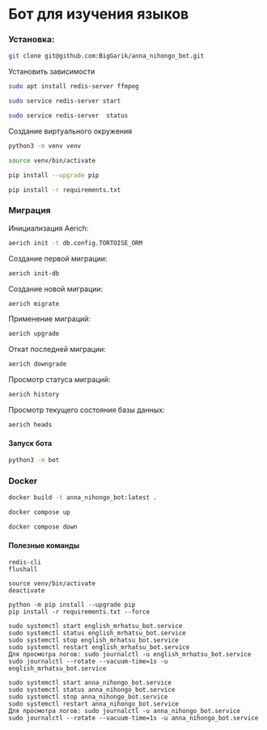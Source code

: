 # Бот для изучения языков

### Установка:
```bash
git clone git@github.com:BigGarik/anna_nihongo_bot.git
```
Установить зависимости
```bash
sudo apt install redis-server ffmpeg
```
```bash
sudo service redis-server start
```
```bash
sudo service redis-server  status
```


Создание виртуального окружения
```bash
python3 -m venv venv
```
```bash
source venv/bin/activate
```
```bash
pip install --upgrade pip
```
```bash
pip install -r requirements.txt
```

### Миграция

Инициализация Aerich:
```bash
aerich init -t db.config.TORTOISE_ORM
```
Создание первой миграции:
```bash
aerich init-db
```
Создание новой миграции:
```bash
aerich migrate
```
Применение миграций:
```bash
aerich upgrade
```
Откат последней миграции:
```bash
aerich downgrade
```
Просмотр статуса миграций:
```bash
aerich history
```
Просмотр текущего состояния базы данных:
```bash
aerich heads
```

#### Запуск бота
```bash
python3 -m bot
```
### Docker
```bash
docker build -t anna_nihongo_bot:latest .
```
```bash
docker compose up
```
```bash
docker compose down
```

#### Полезные команды
```
redis-cli
flushall

source venv/bin/activate
deactivate

python -m pip install --upgrade pip
pip install -r requirements.txt --force

sudo systemctl start english_mrhatsu_bot.service
sudo systemctl status english_mrhatsu_bot.service
sudo systemctl stop english_mrhatsu_bot.service
sudo systemctl restart english_mrhatsu_bot.service
Для просмотра логов: sudo journalctl -u english_mrhatsu_bot.service
sudo journalctl --rotate --vacuum-time=1s -u english_mrhatsu_bot.service

sudo systemctl start anna_nihongo_bot.service
sudo systemctl status anna_nihongo_bot.service
sudo systemctl stop anna_nihongo_bot.service
sudo systemctl restart anna_nihongo_bot.service
Для просмотра логов: sudo journalctl -u anna_nihongo_bot.service
sudo journalctl --rotate --vacuum-time=1s -u anna_nihongo_bot.service

```